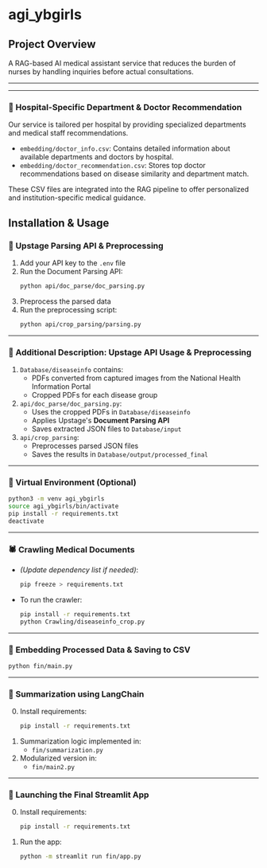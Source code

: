 # agi_ybgirls

## Project Overview  
A RAG-based AI medical assistant service that reduces the burden of nurses by handling inquiries before actual consultations.

---

---

### 🏥 Hospital-Specific Department & Doctor Recommendation
Our service is tailored per hospital by providing specialized departments and medical staff recommendations.

- `embedding/doctor_info.csv`: Contains detailed information about available departments and doctors by hospital.
- `embedding/doctor_recommendation.csv`: Stores top doctor recommendations based on disease similarity and department match.

These CSV files are integrated into the RAG pipeline to offer personalized and institution-specific medical guidance.


## Installation & Usage

### 📄 Upstage Parsing API & Preprocessing
1. Add your API key to the `.env` file  
2. Run the Document Parsing API:  
   ```bash
   python api/doc_parse/doc_parsing.py
   ```
3. Preprocess the parsed data  
4. Run the preprocessing script:  
   ```bash
   python api/crop_parsing/parsing.py
   ```

---

### 📂 Additional Description: Upstage API Usage & Preprocessing
1. `Database/diseaseinfo` contains:
   - PDFs converted from captured images from the National Health Information Portal
   - Cropped PDFs for each disease group
2. `api/doc_parse/doc_parsing.py`:
   - Uses the cropped PDFs in `Database/diseaseinfo`
   - Applies Upstage's **Document Parsing API**
   - Saves extracted JSON files to `Database/input`
3. `api/crop_parsing`:
   - Preprocesses parsed JSON files
   - Saves the results in `Database/output/processed_final`

---

### 🐍 Virtual Environment (Optional)
```bash
python3 -m venv agi_ybgirls
source agi_ybgirls/bin/activate
pip install -r requirements.txt
deactivate
```

---

### 🕷️ Crawling Medical Documents
- *(Update dependency list if needed)*:  
  ```bash
  pip freeze > requirements.txt
  ```

- To run the crawler:
  ```bash
  pip install -r requirements.txt
  python Crawling/diseaseinfo_crop.py
  ```

---

### 🧠 Embedding Processed Data & Saving to CSV
```bash
python fin/main.py
```

---

### 📝 Summarization using LangChain
0. Install requirements:  
   ```bash
   pip install -r requirements.txt
   ```
1. Summarization logic implemented in:  
   - `fin/summarization.py`
2. Modularized version in:  
   - `fin/main2.py`

---

### 🚀 Launching the Final Streamlit App
0. Install requirements:  
   ```bash
   pip install -r requirements.txt
   ```
1. Run the app:  
   ```bash
   python -m streamlit run fin/app.py
   ```
